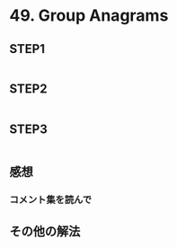 # 49. Group Anagrams

## STEP1

```javascript
```

## STEP2

```javascript
```

## STEP3

```javascript
```

## 感想

### コメント集を読んで

## その他の解法

